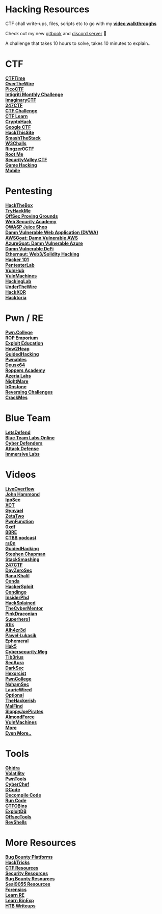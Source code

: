 # Hacking Resources

CTF chall write-ups, files, scripts etc to go with my **[video walkthroughs](https://www.youtube.com/@_CryptoCat)**

Check out my new [gitbook](https://crypto-cat.gitbook.io) and [discord server](https://discord.gg/qHbAN3wfRK) 🥰

A challenge that takes 10 hours to solve, takes 10 minutes to explain..

# CTF

**[CTFTime](https://ctftime.org)**<br>
**[OverTheWire](https://overthewire.org/wargames)**<br>
**[PicoCTF](https://play.picoctf.org)**<br>
**[Intigriti Monthly Challenge](https://challenge.intigriti.io)**<br>
**[ImaginaryCTF](https://imaginaryctf.org)**<br>
**[247CTF](https://247ctf.com)**<br>
**[CTF Challenge](https://ctfchallenge.com)**<br>
**[CTF Learn](https://ctflearn.com)**<br>
**[CryptoHack](https://cryptohack.org)**<br>
**[Google CTF](https://capturetheflag.withgoogle.com)**<br>
**[HackThisSite](https://www.hackthissite.org)**<br>
**[SmashTheStack](http://www.smashthestack.org/main.html#wargames)**<br>
**[W3Challs](https://w3challs.com/challenges)**<br>
**[Ringzer0CTF](https://ringzer0ctf.com/challenges)**<br>
**[Root Me](https://www.root-me.org)**<br>
**[SecurityValley CTF](https://ctf.securityvalley.org)**<br>
**[Game Hacking](https://github.com/mrT4ntr4/CTF-Game-Challenges)**<br>
**[Mobile](https://github.com/xtiankisutsa/awesome-mobile-CTF)**

# Pentesting

**[HackTheBox](https://hacktheboxltd.sjv.io/xk75Yk)**<br>
**[TryHackMe](https://tryhackme.com)**<br>
**[OffSec Proving Grounds](https://www.offensive-security.com/labs)**<br>
**[Web Security Academy](https://portswigger.net/web-security)**<br>
**[OWASP Juice Shop](https://github.com/juice-shop/juice-shop-ctf)**<br>
**[Damn Vulnerable Web Application (DVWA)](https://github.com/digininja/DVWA)**<br>
**[AWSGoat: Damn Vulnerable AWS](https://github.com/ine-labs/AWSGoat)**<br>
**[AzureGoat: Damn Vulnerable Azure](https://github.com/ine-labs/AzureGoat)**<br>
**[Damn Vulnerable DeFi](https://www.damnvulnerabledefi.xyz)**<br>
**[Ethernaut: Web3/Solidity Hacking](https://ethernaut.openzeppelin.com)**<br>
**[Hacker 101](https://ctf.hacker101.com)**<br>
**[PentesterLab](https://pentesterlab.com)**<br>
**[VulnHub](https://www.vulnhub.com)**<br>
**[VulnMachines](https://www.vulnmachines.com)**<br>
**[HackingLab](https://www.hacking-lab.com/index.html)**<br>
**[UnderTheWire](https://underthewire.tech/wargames)**<br>
**[HackXOR](https://hackxor.net)**<br>
**[Hacktoria](https://hacktoria.com)**

# Pwn / RE

**[Pwn.College](https://pwn.college)**<br>
**[ROP Emporium](https://ropemporium.com)**<br>
**[Exploit Education](https://exploit.education)**<br>
**[How2Heap](https://github.com/shellphish/how2heap)**<br>
**[GuidedHacking](https://guidedhacking.com)**<br>
**[Pwnables](https://pwnable.tw/challenge)**<br>
**[Deusx64](https://deusx64.ai)**<br>
**[Roppers Academy](https://roppers.org/collections)**<br>
**[Azeria Labs](https://azeria-labs.com/writing-arm-assembly-part-1)**<br>
**[NightMare](https://guyinatuxedo.github.io)**<br>
**[Ir0nstone](https://ir0nstone.gitbook.io)**<br>
**[Reversing Challenges](https://challenges.re)**<br>
**[CrackMes](https://crackmes.one)**

# Blue Team

**[LetsDefend](https://letsdefend.io)**<br>
**[Blue Team Labs Online](https://blueteamlabs.online)**<br>
**[Cyber Defenders](https://cyberdefenders.org)**<br>
**[Attack Defense](https://attackdefense.com)**<br>
**[Immersive Labs](https://dca.immersivelabs.online)**

# Videos

**[LiveOverflow](https://www.youtube.com/playlist?list=PLhixgUqwRTjxglIswKp9mpkfPNfHkzyeN)**<br>
**[John Hammond](https://www.youtube.com/c/JohnHammond010)**<br>
**[IppSec](https://www.youtube.com/channel/UCa6eh7gCkpPo5XXUDfygQQA)**<br>
**[XCT](https://www.youtube.com/channel/UClGm2C8Qi0_Wv68zfjCz2YA)**<br>
**[Gynvael](https://www.youtube.com/user/GynvaelEN)**<br>
**[ZetaTwo](https://www.youtube.com/c/ZetaTwo)**<br>
**[PwnFunction](https://www.youtube.com/channel/UCW6MNdOsqv2E9AjQkv9we7A)**<br>
**[0xdf](https://www.youtube.com/channel/UChO9OAH57Flz35RRX__E25A)**<br>
**[BBRE](https://www.youtube.com/@BugBountyReportsExplained)**<br>
**[CTBB podcast](https://www.youtube.com/@criticalthinkingpodcast)**<br>
**[rs0n](https://www.youtube.com/@rs0n_live)**<br>
**[GuidedHacking](https://www.youtube.com/channel/UCCMi6F5Ac3kQDfffWXQGZDw)**<br>
**[Stephen Chapman](https://www.youtube.com/channel/UCqfqH-wq12WOm4QG4KiRisw)**<br>
**[StackSmashing](https://www.youtube.com/c/stacksmashing)**<br>
**[247CTF](https://www.youtube.com/channel/UCtGLeKomT06x3xZ2SZp2l9Q)**<br>
**[DayZeroSec](https://www.youtube.com/c/dayzerosec)**<br>
**[Rana Khalil](https://www.youtube.com/c/RanaKhalil101)**<br>
**[Conda](https://www.youtube.com/c/c0nd4)**<br>
**[HackerSploit](https://www.youtube.com/c/HackerSploit)**<br>
**[Condingo](https://www.youtube.com/c/codingo)**<br>
**[InsiderPhd](https://www.youtube.com/c/InsiderPhD)**<br>
**[HackSplained](https://www.youtube.com/c/Hacksplained)**<br>
**[TheCyberMentor](https://www.youtube.com/c/TheCyberMentor)**<br>
**[PinkDraconian](https://www.youtube.com/channel/UCmXwpkCXmIKjoRLMsq9I3RA)**<br>
**[Superhero1](https://www.youtube.com/channel/UCm2SwKmx3Ya1HG5RmHR7SCA)**<br>
**[S1lk](https://www.youtube.com/c/AlexChaveriat)**<br>
**[Alh4zr3d](https://www.youtube.com/channel/UCz-Z-d2VPQXHGkch0-_KovA)**<br>
**[Paweł Łukasik](https://www.youtube.com/c/PawelLukasik)**<br>
**[Ephemeral](https://www.youtube.com/c/BasteG0d69)**<br>
**[Hak5](https://www.youtube.com/c/hak5)**<br>
**[Cybersecurity Meg](https://www.youtube.com/c/CybersecurityMeg)**<br>
**[Tib3rius](https://www.youtube.com/c/Tib3rius)**<br>
**[SecAura](https://www.youtube.com/channel/UCx89Lz24SEPZpExl6OfQ0Gg)**<br>
**[DarkSec](https://www.youtube.com/c/DarkSec)**<br>
**[Hexorcist](https://www.youtube.com/c/HEXORCIST)**<br>
**[PwnCollege](https://www.youtube.com/c/pwncollege)**<br>
**[NahamSec](https://www.youtube.com/c/Nahamsec)**<br>
**[LaurieWired](https://www.youtube.com/@lauriewired)**<br>
**[Optional](https://www.youtube.com/c/optionalctf)**<br>
**[TheHackerish](https://www.youtube.com/c/thehackerish)**<br>
**[MalFind](https://www.youtube.com/channel/UCJf4-reOhoiAlScWC1WzLgQ)**<br>
**[SloppyJoePirates](https://www.youtube.com/@SloppyJoePirates)**<br>
**[AlmondForce](https://www.youtube.com/c/AlmondForce)**<br>
**[VulnMachines](https://www.youtube.com/c/vulnmachines)**<br>
**[More](https://securitycreators.video)**<br>
**[Even More..](https://www.youtube.com/c/CryptoCat23/channels?view=56&shelf_id=0)**

# Tools

**[Ghidra](https://ghidra-sre.org/CheatSheet.html)**<br>
**[Volatility](https://github.com/volatilityfoundation/volatility/wiki/Linux)**<br>
**[PwnTools](https://github.com/Gallopsled/pwntools-tutorial)**<br>
**[CyberChef](https://gchq.github.io/CyberChef)**<br>
**[DCode](https://www.dcode.fr/en)**<br>
**[Decompile Code](https://www.decompiler.com)**<br>
**[Run Code](https://tio.run)**<br>
**[GTFOBins](https://gtfobins.github.io)**<br>
**[ExploitDB](https://www.exploit-db.com)**<br>
**[OffsecTools](https://offsec.tools)**<br>
**[RevShells](https://revshells.com)**

# More Resources

**[Bug Bounty Platforms](https://github.com/disclose/bug-bounty-platforms)**<br>
**[HackTricks](https://book.hacktricks.xyz/pentesting-methodology)**<br>
**[CTF Resources](https://github.com/apsdehal/awesome-ctf)**<br>
**[Security Resources](https://github.com/CompassSecurity/security_resources)**<br>
**[Bug Bounty Resources](https://www.hacker101.com/resources)**<br>
**[Seal9055 Resources](https://github.com/seal9055/resources)**<br>
**[Forensics](https://cugu.github.io/awesome-forensics)**<br>
**[Learn RE](https://hshrzd.wordpress.com/how-to-start)**<br>
**[Learn BinExp](https://guyinatuxedo.github.io)**<br>
**[HTB Writeups](https://0xdf.gitlab.io)**
